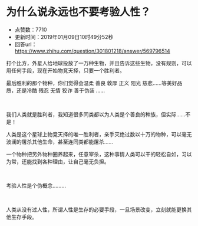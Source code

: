 # 为什么说永远也不要考验人性？
- 点赞数：7710
- 更新时间：2019年01月09日10时49分52秒
- 回答url：https://www.zhihu.com/question/301801218/answer/569796514
<body>
 <p data-pid="P9dCbAKU">打个比方，外星人给地球投放了一万种生物，并且告诉这些生物，没有规则，可以用任何手段，现在开始物竞天择，只要一个胜利者。</p>
 <p data-pid="5R2gX8XY">最后胜利的那个物种，你们觉得会温柔 善良 敦厚 正义 阳光 慈悲……等美好品质，还是冷酷 残忍 无情 狡诈 善于伪装 ……</p>
 <p class="ztext-empty-paragraph"><br></p>
 <p data-pid="Ew4AG12p">我们人类就是胜利者，我知道很多同类都以为人类是个善良的种族，但实际……不是！</p>
 <p data-pid="SqnmwB6A">人类是这个星球上物竞天择的唯一胜利者，亲手灭绝过数以十万的物种，可以毫无波澜的屠杀其他生命，甚至连同类都能屠杀……</p>
 <p data-pid="dR0nECd2">一个物种把另外物种圈养起来，任意宰杀，这种事情人类可以干的轻松自如，习以为常，还能找到各种理由，让自己毫无负担。</p>
 <p class="ztext-empty-paragraph"><br></p>
 <p data-pid="vjJlPSVP">考验人性是个伪概念………</p>
 <p class="ztext-empty-paragraph"><br></p>
 <p data-pid="ikjk7xJr">人类从没有过人性，所谓人性是生存的必要手段，一旦场景改变，立刻就能更换其他生存手段。</p>
 <p></p>
</body>